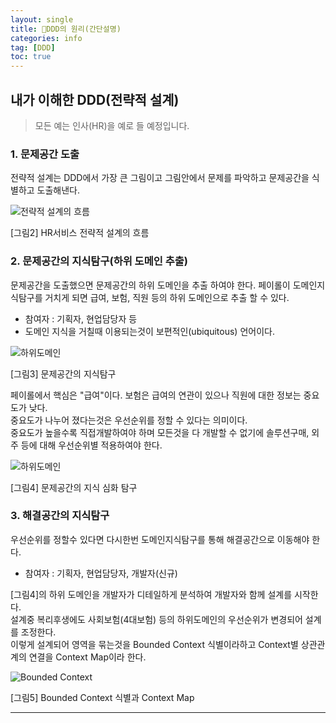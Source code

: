 ```yaml
---
layout: single
title: 🧐DDD의 원리(간단설명)
categories: info
tag: [DDD]
toc: true
---
```




## 내가 이해한 DDD(전략적 설계)

> 모든 예는 인사(HR)을 예로 들 예정입니다.  
 


### **1. 문제공간 도출**  
전략적 설계는 DDD에서 가장 큰 그림이고 
그림안에서 문제를 파악하고 문제공간을 식별하고 도출해낸다.

<img src="/images/etc/img_1.png" alt="전략적 설계의 흐름">

[그림2] HR서비스 전략적 설계의 흐름

### **2. 문제공간의 지식탐구(하위 도메인 추출)**  
문제공간을 도출했으면 문제공간의 하위 도메인을 추출 하여야 한다.
페이롤이 도메인지식탐구를 거치게 되면 급여, 보험, 직원 등의 하위 도메인으로 추출 할 수 있다.
* 참여자 : 기획자, 현업담당자 등
* 도메인 지식을 거칠때 이용되는것이 보편적인(ubiquitous) 언어이다.

<img src="/images/etc/img_4.png" alt="하위도메인">  

[그림3] 문제공간의 지식탐구

페이롤에서 핵심은 "급여"이다. 보험은 급여의 연관이 있으나 직원에 대한 정보는 중요도가 낮다.  
중요도가 나누어 졌다는것은 우선순위를 정할 수 있다는 의미이다.  
중요도가 높을수록 직접개발하여야 하며 모든것을 다 개발할 수 없기에 솔루션구매, 외주 등에 대해 우선순위별 적용하여야 한다.

<img src="/images/etc/img_5.png" alt="하위도메인">

[그림4] 문제공간의 지식 심화 탐구

### **3. 해결공간의 지식탐구**  
우선순위를 정할수 있다면 다시한번 도메인지식탐구를 통해 해결공간으로 이동해야 한다.
* 참여자 : 기획자, 현업담당자, 개발자(신규)  

[그림4]의 하위 도메인을 개발자가 디테일하게 분석하여 개발자와 함께 설계를 시작한다.  
설계중 복리후생에도 사회보험(4대보험) 등의 하위도메인의 우선순위가 변경되어 설계를 조정한다.  
이렇게 설계되어 영역을 묶는것을 Bounded Context 식별이라하고 Context별 상관관계의 연결을 Context Map이라 한다.  

<img src="/images/etc/img_6.png" alt="Bounded Context"> 

[그림5] Bounded Context 식별과 Context Map 


<hr/>


[//]: # (### 2. 전술적&#40;Building Block&#41; 설계)

[//]: # (복잡한 문제영역을 해결하기 위해 풍부한 도메인 모델을 해결하기 위한 방법   )

[//]: # (모든 문제를 전술적으로 다루는건 불가능&#40;한정된 resource&#41;  )

[//]: # (도출된 문제에 대한 전술적인 설계)



